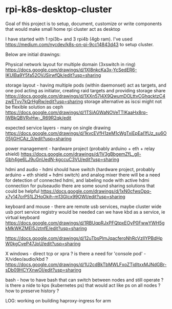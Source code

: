 # rpi-k8s-desktop-cluster


Goal of this project is to setup, document, customize or write components that would make small home rpi cluster act as desktop

I have started with 1 rpi3b+ and 3 rpi4b (4gb ram).
I've used https://medium.com/nycdev/k8s-on-pi-9cc14843d43 to setup cluster.


Below are initial drawings:

Physical network layout for multiple domain (3xswitch in ring)
https://docs.google.com/drawings/d/1XI8nkcKa3x-YcSedER6-IKUlBa9Y5fa52OVJSirwfQk/edit?usp=sharing

storage layout - having multiple pods (within daemonset) act as targets, and one pod acting as initiator, creating raid targets and providing storage share
https://docs.google.com/drawings/d/1XXn57l4X9QwumDOLttvCGhqcktzC4zwETvv7kQrHgRw/edit?usp=sharing
storage alternative as iscsi might not be flexible solution as ceph
https://docs.google.com/drawings/d/1TSiAGWaNOVeTTIKaaHx8rq-IWBkQBVRvHw-_R69R2qk/edit

expected service layers - many on single drawing
https://docs.google.com/drawings/d/1kvcEVfH1zeM1cWgTxiEpEaI1fUz_su6O05IjGHCAz_0/edit?usp=sharing

power management - hardware project (probably arduino + eth + relay shield)
https://docs.google.com/drawings/d/1V3gBbgemZfL_gll-Gbh4ge6LJ9uGnUedN-kgccuC3VU/edit?usp=sharing

hdmi and audio - hdmi should have switch (hardware project, probably arduino + eth shield + hdmi switch) and analog mixer
there will be a need for detection of connected hdmi, and labeling node with active hdmi connection
for pulseaudio there are some sound sharing solutions that could be helpful
https://docs.google.com/drawings/d/1xN0cfwsOpq-x7y147crP51LZHoOkih-m13GIcx99OWI/edit?usp=sharing

keyboard and mouse - there are remote usb services, maybe cluster wide usb port service registry would be needed
can we have kbd as a service, ie virtual keyboard
https://docs.google.com/drawings/d/1RBUqpRJxPFQtpxEOyP0FwwYWH5gkMkWKZMEl5JztnfE/edit?usp=sharing

https://docs.google.com/drawings/d/12uTbsPlmJqacferoNhRcVzllYPBdHpW0kgCveP47JpU/edit?usp=sharing

X windows - direct tcp or xpra ?
is there a need for 'console pod' - X/video/audio/kbd ?
https://docs.google.com/drawings/d/1U2cdBkTbMWLFxoZTjdltxxMJNdGBr-sDb09HCYXnwOI/edit?usp=sharing

bash - how to have bash that can switch between nodes and still operate ?
is there a nide to kps (kubernetes ps) that would act like ps on all nodes ?
how to preserve history ? 


LOG:
working on building haproxy-ingress for arm
